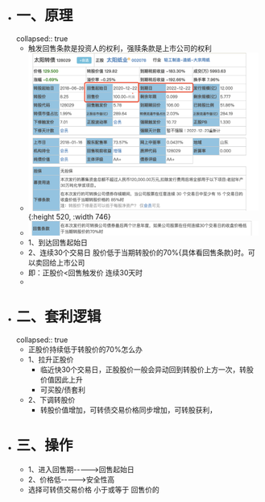 - # 一、原理
  collapsed:: true
	- 触发回售条款是投资人的权利，强赎条款是上市公司的权利
	- ![image.png](../assets/image_1668607316616_0.png){:height 520, :width 746}
	- ![image.png](../assets/image_1668607448019_0.png)
	- 1、到达回售起始日
	- 2、连续30个交易日 股价低于当期转股价的70%{具体看回售条款}时。可以卖回给上市公司
	- 即：正股价<回售触发价   连续30天时
	-
- # 二、套利逻辑
  collapsed:: true
	- 正股价持续低于转股价的70%怎么办
	- 1、拉升正股价
		- 临近快30个交易日，正股股价一般会异动回到转股价上方一次，转股价值因此上升
		- 可买股/债套利
	- 2、下调转股价
		- 转股价值增加，可转债交易价格同步增加，可转股获利，
- # 三、操作
	- 1、进入回售期----->回售起始日
	- 2、价格低----->安全性高
	- 选择可转债交易价格    小于或等于   回售价的